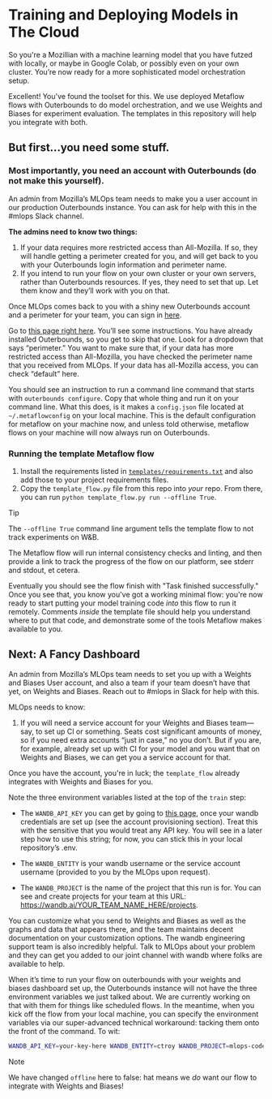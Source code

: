 # Training and Deploying Models in The Cloud

So you're a Mozillian with a machine learning model that you have futzed with locally, or maybe in Google Colab, or possibly even on your own cluster. You’re now ready for a more sophisticated model orchestration setup. 

Excellent! You've found the toolset for this. We use deployed Metaflow flows with Outerbounds to do model orchestration, and we use Weights and Biases for experiment evaluation. The templates in this repository will help you integrate with both.

## But first...you need some stuff.

### Most importantly, you need an account with Outerbounds (do not make this yourself).

An admin from Mozilla’s MLOps team needs to make you a user account in our production Outerbounds instance. You can ask for help with this in the #mlops Slack channel.

**The admins need to know two things:**
1. If your data requires more restricted access than All-Mozilla. If so, they will handle getting a perimeter created for you, and will get back to you with your Outerbounds login information and perimeter name. 
1. If you intend to run your flow on your own cluster or your own servers, rather than Outerbounds resources. If yes, they need to set that up. Let them know and they’ll work with you on that.

Once MLOps comes back to you with a shiny new Outerbounds account and a perimeter for your team, you can sign in [here](https://docs.google.com/document/d/12S06Q-9xh6YGkyBpi6iGWGazYDivxl2fT4KaHtbrzV4/edit).

Go to [this page right here](https://ui.desertowl.obp.outerbounds.com/dashboard/configure?location=local). You’ll see some instructions. You have already installed Outerbounds, so you get to skip that one. 
Look for a dropdown that says “perimeter.” You want to make sure that, if your data has more restricted access than All-Mozilla, you have checked the perimeter name that you received from MLOps. If your data has all-Mozilla access, you can check “default” here.

You should see an instruction to run a command line command that starts with `outerbounds configure`. Copy that whole thing and run it on your command line. What this does, is it makes a `config.json` file located at `~/.metaflowconfig` on your local machine. This is the default configuration for metaflow on your machine now, and unless told otherwise, metaflow flows on your machine will now always run on Outerbounds. 

### Running the template Metaflow flow

1. Install the requirements listed in [`templates/requirements.txt`](`templates/requirements.txt`) and also add those to your project requirements files.
2. Copy the `template_flow.py` file from this repo into _your_ repo. From there, you can run `python template_flow.py run --offline True`.

> [!TIP]
>The `--offline True` command line argument tells the template flow to not track experiments on W&B.

The Metaflow flow will run internal consistency checks and linting, and then provide a link to track the progress of the flow on our platform, see stderr and stdout, et cetera. 

Eventually you should see the flow finish with "Task finished successfully." Once you see that, you know you've got a working minimal flow: you're now ready to start putting your model training code _into_ this flow to run it remotely. Comments _inside_ the template file should help you understand where to put that code, and demonstrate some of the tools Metaflow makes available to you.

 ## Next: A Fancy Dashboard

An admin from Mozilla’s MLOps team needs to set you up with a Weights and Biases User account, and also a team if your team doesn’t have that yet, on Weights and Biases. Reach out to #mlops in Slack for help with this.

MLOps needs to know:
1. If you will need a service account for your Weights and Biases team—say, to set up CI or something. Seats cost significant amounts of money, so if you need extra accounts “just in case,” no you don’t. But if you are, for example, already set up with CI for your model and you want that on Weights and Biases, we can get you a service account for that.

Once you have the account, you're in luck; the `template_flow` already integrates with Weights and Biases for you. 

Note the three environment variables listed at the top of the `train` step:

- The `WANDB_API_KEY` you can get by going to [this page](https://wandb.ai/), once your wandb credentials are set up (see the account provisioning section). Treat this with the sensitive that you would treat any API key. You will see in a later step how to use this string; for now, you can stick this in your local repository’s .env. 

- The `WANDB_ENTITY` is your wandb username or the service account username (provided to you by the MLOps upon request). 

- The `WANDB_PROJECT` is the name of the project that this run is for. You can see and create projects for your team at this URL: https://wandb.ai/YOUR_TEAM_NAME_HERE/projects.

You can customize what you send to Weights and Biases as well as the graphs and data that appears there, and the team maintains decent documentation on your customization options. The wandb engineering support team is also incredibly helpful. Talk to MLOps about your problem and they can get you added to our joint channel with wandb where folks are available to help.


When it’s time to run your flow on outerbounds with your weights and biases dashboard set up, the Outerbounds instance will not have the three environment variables we just talked about. We are currently working on that with them for things like scheduled flows. In the meantime, when you kick off the flow from your local machine, you can specify the environment variables via our super-advanced technical workaround: tacking them onto the front of the command. To wit:

```bash
WANDB_API_KEY=your-key-here WANDB_ENTITY=ctroy WANDB_PROJECT=mlops-codecopilot-demo python your-flow.py run --offline False
```
> [!NOTE]  
> We have changed `offline` here to false: hat means we _do_ want our flow to integrate with Weights and Biases!

